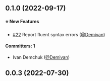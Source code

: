 
## 0.1.0 (2022-09-17)

#### :star: New Features
* [#22](https://github.com/fluent-vue/unplugin-fluent-vue/pull/22) Report fluent syntax errors ([@Demivan](https://github.com/Demivan))

#### Committers: 1
- Ivan Demchuk ([@Demivan](https://github.com/Demivan))

## 0.0.3 (2022-07-30)



